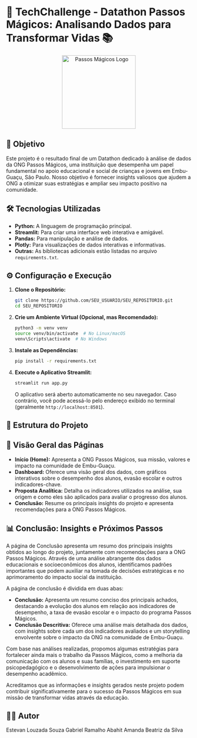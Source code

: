 # 🚀 TechChallenge - Datathon Passos Mágicos: Analisando Dados para Transformar Vidas 📚

<p align="center">
  <img src="https://user-images.githubusercontent.com/SEU_USUARIO/NUMERO_DA_ISSUE/passos_magicos_logo.png" alt="Passos Mágicos Logo" width="200">
</p>

## 🎯 Objetivo

Este projeto é o resultado final de um Datathon dedicado à análise de dados da ONG Passos Mágicos, uma instituição que desempenha um papel fundamental no apoio educacional e social de crianças e jovens em Embu-Guaçu, São Paulo. Nosso objetivo é fornecer insights valiosos que ajudem a ONG a otimizar suas estratégias e ampliar seu impacto positivo na comunidade.

## 🛠️ Tecnologias Utilizadas

*   **Python:** A linguagem de programação principal.
*   **Streamlit:** Para criar uma interface web interativa e amigável.
*   **Pandas:** Para manipulação e análise de dados.
*   **Plotly:** Para visualizações de dados interativas e informativas.
*   **Outras:** As bibliotecas adicionais estão listadas no arquivo `requirements.txt`.

## ⚙️ Configuração e Execução

1.  **Clone o Repositório:**
    ```bash
    git clone https://github.com/SEU_USUARIO/SEU_REPOSITORIO.git
    cd SEU_REPOSITORIO
    ```

2.  **Crie um Ambiente Virtual (Opcional, mas Recomendado):**
    ```bash
    python3 -m venv venv
    source venv/bin/activate  # No Linux/macOS
    venv\Scripts\activate  # No Windows
    ```

3.  **Instale as Dependências:**
    ```bash
    pip install -r requirements.txt
    ```

4.  **Execute o Aplicativo Streamlit:**
    ```bash
    streamlit run app.py
    ```

    O aplicativo será aberto automaticamente no seu navegador. Caso contrário, você pode acessá-lo pelo endereço exibido no terminal (geralmente `http://localhost:8501`).

## 📂 Estrutura do Projeto
## 📄 Visão Geral das Páginas

*   **Início (Home):** Apresenta a ONG Passos Mágicos, sua missão, valores e impacto na comunidade de Embu-Guaçu.
*   **Dashboard:** Oferece uma visão geral dos dados, com gráficos interativos sobre o desempenho dos alunos, evasão escolar e outros indicadores-chave.
*   **Proposta Analítica:** Detalha os indicadores utilizados na análise, sua origem e como eles são aplicados para avaliar o progresso dos alunos.
*   **Conclusão:** Resume os principais insights do projeto e apresenta recomendações para a ONG Passos Mágicos.

## 📊 Conclusão: Insights e Próximos Passos

A página de Conclusão apresenta um resumo dos principais insights obtidos ao longo do projeto, juntamente com recomendações para a ONG Passos Mágicos. Através de uma análise abrangente dos dados educacionais e socioeconômicos dos alunos, identificamos padrões importantes que podem auxiliar na tomada de decisões estratégicas e no aprimoramento do impacto social da instituição.

A página de conclusão é dividida em duas abas:

*   **Conclusão:** Apresenta um resumo conciso dos principais achados, destacando a evolução dos alunos em relação aos indicadores de desempenho, a taxa de evasão escolar e o impacto do programa Passos Mágicos.
*   **Conclusão Descritiva:** Oferece uma análise mais detalhada dos dados, com insights sobre cada um dos indicadores avaliados e um storytelling envolvente sobre o impacto da ONG na comunidade de Embu-Guaçu.

Com base nas análises realizadas, propomos algumas estratégias para fortalecer ainda mais o trabalho da Passos Mágicos, como a melhoria da comunicação com os alunos e suas famílias, o investimento em suporte psicopedagógico e o desenvolvimento de ações para impulsionar o desempenho acadêmico.

Acreditamos que as informações e insights gerados neste projeto podem contribuir significativamente para o sucesso da Passos Mágicos em sua missão de transformar vidas através da educação.

## 🧑‍💻 Autor
Estevan Louzada Souza
Gabriel Ramalho Abahit
Amanda Beatriz da Silva
